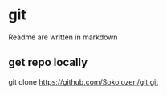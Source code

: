 # git

Readme are written in markdown

## get repo locally

git clone https://github.com/Sokolozen/git.git
